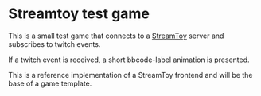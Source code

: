 # Streamtoy test game

This is a small test game that connects to a [StreamToy](https://github.com/deep-entertainment/godot-stream-toy) server
and subscribes to twitch events.

If a twitch event is received, a short bbcode-label animation is presented.

This is a reference implementation of a StreamToy frontend and will be the base of a game template.
